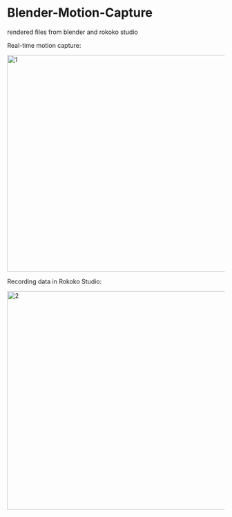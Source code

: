 # Blender-Motion-Capture
rendered files from blender and rokoko studio

Real-time motion capture:

<img width="895" height="500" alt="1" src="https://github.com/user-attachments/assets/ee15ea32-ba2e-4575-94fa-bcfe9320d02f" />

Recording data in Rokoko Studio:

<img width="889" height="505" alt="2" src="https://github.com/user-attachments/assets/a5c8ec0f-5e04-40ae-9091-31ed02809be8" />

